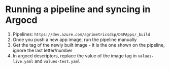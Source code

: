 # Running a pipeline and syncing in Argocd

  1. Pipelines: `https://dev.azure.com/agrimetricsdsp/DSPApps/_build`
  2. Once you push a new app image, run the pipeline manually
  3. Get the tag of the newly built image - it is the one shown on the pipeline, ignore the last letter/number
  4. In argocd descriptors, replace the value of the image tag in `values-live.yaml` and `values-test.yaml`
